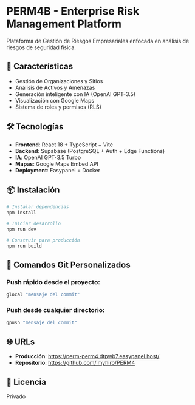 # PERM4B - Enterprise Risk Management Platform

Plataforma de Gestión de Riesgos Empresariales enfocada en análisis de riesgos de seguridad física.

## 🚀 Características

- Gestión de Organizaciones y Sitios
- Análisis de Activos y Amenazas
- Generación inteligente con IA (OpenAI GPT-3.5)
- Visualización con Google Maps
- Sistema de roles y permisos (RLS)

## 🛠️ Tecnologías

- **Frontend**: React 18 + TypeScript + Vite
- **Backend**: Supabase (PostgreSQL + Auth + Edge Functions)
- **IA**: OpenAI GPT-3.5 Turbo
- **Mapas**: Google Maps Embed API
- **Deployment**: Easypanel + Docker

## 📦 Instalación

```bash
# Instalar dependencias
npm install

# Iniciar desarrollo
npm run dev

# Construir para producción
npm run build
```

## 🔧 Comandos Git Personalizados

### Push rápido desde el proyecto:
```bash
glocal "mensaje del commit"
```

### Push desde cualquier directorio:
```bash
gpush "mensaje del commit"
```

## 🌐 URLs

- **Producción**: https://perm-perm4.dtpwb7.easypanel.host/
- **Repositorio**: https://github.com/imyhiro/PERM4

## 📝 Licencia

Privado
